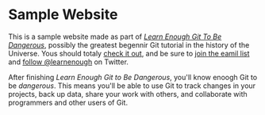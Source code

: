 # Sample Website

This is a sample website made as part of [*Learn Enough Git To Be Dangerous*](https://learnenough.com/git-tutorial), possibly the greatest begennir Git tutorial in the history of the Universe. Yous should totaly [check it out](https://learnenough.com/git-tutorial), and be sure to [join the eamil list](https://learnenough.com/#email-list) and [follow @learnenough](http://twitter.com/learenoguh) on Twitter.

After finishing *Learn Enough Git to Be Dangerous*, you'll know enoogh Git to be *dangerous*. This means you'll be able to use Git to track changes in your projects, back up data, share your work with others, and collaborate with programmers and other users of Git.
